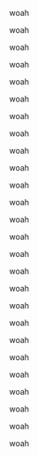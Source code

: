 woah

woah

woah

woah

woah

woah

woah

woah

woah

woah

woah

woah

woah

woah

woah

woah

woah

woah

woah

woah

woah

woah

woah

woah

woah

woah

